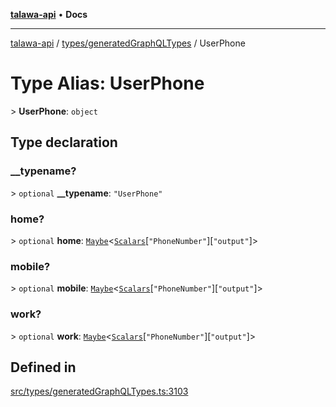 [**talawa-api**](../../../README.md) • **Docs**

***

[talawa-api](../../../modules.md) / [types/generatedGraphQLTypes](../README.md) / UserPhone

# Type Alias: UserPhone

\> **UserPhone**: `object`

## Type declaration

### \_\_typename?

\> `optional` **\_\_typename**: `"UserPhone"`

### home?

\> `optional` **home**: [`Maybe`](Maybe.md)\<[`Scalars`](Scalars.md)\[`"PhoneNumber"`\]\[`"output"`\]\>

### mobile?

\> `optional` **mobile**: [`Maybe`](Maybe.md)\<[`Scalars`](Scalars.md)\[`"PhoneNumber"`\]\[`"output"`\]\>

### work?

\> `optional` **work**: [`Maybe`](Maybe.md)\<[`Scalars`](Scalars.md)\[`"PhoneNumber"`\]\[`"output"`\]\>

## Defined in

[src/types/generatedGraphQLTypes.ts:3103](https://github.com/PalisadoesFoundation/talawa-api/blob/a6e7ac91b581c9109559657faf0f934f3eb41fe7/src/types/generatedGraphQLTypes.ts#L3103)
